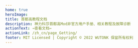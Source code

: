 ```yaml
---
home: true
heroImage: 
title: 首都高教程文档
description: 神力科莎首都高Mod非官方用户手册、相关教程及故障诊断
actionText: →查看文档←
actionLink: /zh_cn/page_Getting/
footer: MIT Licensed | Copyright © 2022 WUTONK 保留所有权利
---
```


<br />
<br />
<br />
<br />
<br />
<br />
<br />
<br />
<br />
<br />
<br />
<br />
<br />
<br />
<br />